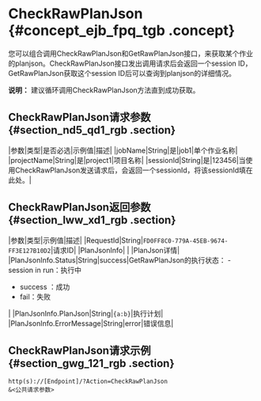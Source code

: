 # CheckRawPlanJson {#concept_ejb_fpq_tgb .concept}

您可以组合调用CheckRawPlanJson和GetRawPlanJson接口，来获取某个作业的planjson。CheckRawPlanJson接口发出调用请求后会返回一个session ID，GetRawPlanJson获取这个session ID后可以查询到planjson的详细情况。

**说明：** 建议循环调用CheckRawPlanJson方法直到成功获取。

## CheckRawPlanJson请求参数 {#section_nd5_qd1_rgb .section}

|参数|类型|是否必选|示例值|描述|
|jobName|String|是|job1|单个作业名称|
|projectName|String|是|project1|项目名称|
|sessionId|String|是|123456|当使用CheckRawPlanJson发送请求后，会返回一个sessionId，将该sessionId填在此处。|

## CheckRawPlanJson返回参数 {#section_lww_xd1_rgb .section}

|参数|类型|示例值|描述|
|RequestId|String|`FD0FF8C0-779A-45EB-9674-FF3E127B10D2`|请求ID|
|PlanJsonInfo| | |PlanJson详情|
|PlanJsonInfo.Status|String|success|GetRawPlanJson的执行状态： -   session in run：执行中
-   success ：成功
-   fail：失败

 |
|PlanJsonInfo.PlanJson|String|`{a:b}`|执行计划|
|PlanJsonInfo.ErrorMessage|String|error|错误信息|

## CheckRawPlanJson请求示例 {#section_gwg_121_rgb .section}

```language-java
http(s)://[Endpoint]/?Action=CheckRawPlanJson 
&<公共请求参数>
```

